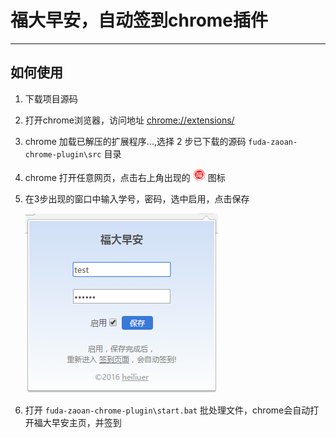 # 福大早安，自动签到chrome插件
----
## 如何使用

1. 下载项目源码

1. 打开chrome浏览器，访问地址  [chrome://extensions/](chrome://extensions/) 

2. chrome 加载已解压的扩展程序...,选择 2 步已下载的源码 `fuda-zaoan-chrome-plugin\src` 目录

3. chrome 打开任意网页，点击右上角出现的 <img width=20 src="src/img/logo.png"/>  图标

4. 在3步出现的窗口中输入学号，密码，选中启用，点击保存

	![](preview/1.png)

5. 打开 `fuda-zaoan-chrome-plugin\start.bat` 批处理文件，chrome会自动打开福大早安主页，并签到


